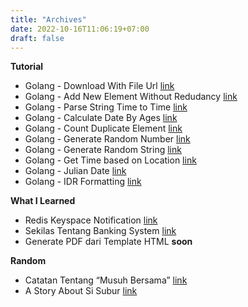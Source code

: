 ```yaml
---
title: "Archives"
date: 2022-10-16T11:06:19+07:00
draft: false
---
```


**Tutorial**
* Golang - Download With File Url [link](https://blog.cryppy.xyz/article/download-with-file-url/)
* Golang - Add New Element Without Redudancy [link](https://blog.cryppy.xyz/article/add-new-element-without-redudancy/)
* Golang - Parse String Time to Time [link](https://blog.cryppy.xyz/article/parse-string-time-to-time/)
* Golang - Calculate Date By Ages [link](https://blog.cryppy.xyz/article/calculate_date_by_ages/)
* Golang - Count Duplicate Element [link](https://blog.cryppy.xyz/article/count-duplicate-element/)
* Golang - Generate Random Number [link](https://blog.cryppy.xyz/article/generate-random-number/)
* Golang - Generate Random String [link](https://blog.cryppy.xyz/article/generate-random-string/)
* Golang - Get Time based on Location [link](https://blog.cryppy.xyz/article/get-time-in-location/)
* Golang - Julian Date [link](https://blog.cryppy.xyz/article/go-julian-date/)
* Golang - IDR Formatting [link](https://blog.cryppy.xyz/article/idr-format/)

**What I Learned**
* Redis Keyspace Notification [link](https://blog.cryppy.xyz/article/what-i-learned-redis-keyspace-notification/)
* Sekilas Tentang Banking System [link](https://blog.cryppy.xyz/article/what-i-learned-sekilas-tentang-banking-system/)
* Generate PDF dari Template HTML **soon**

**Random**
* Catatan Tentang “Musuh Bersama” [link](https://blog.cryppy.xyz/article/catatan-tentang-musuh-bersama/)
* A Story About Si Subur [link](https://blog.cryppy.xyz/article/the-story-about-si-subur/)